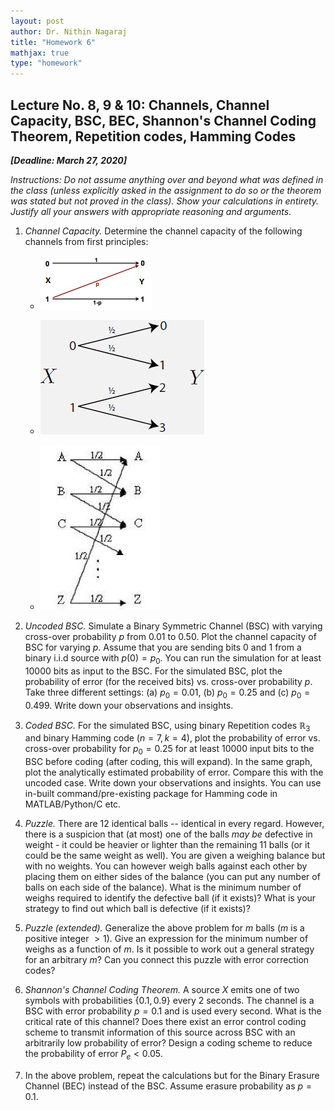 ```yaml
---
layout: post   
author: Dr. Nithin Nagaraj   
title: "Homework 6"
mathjax: true
type: "homework"
---
```


## Lecture No. 8, 9 & 10: Channels, Channel Capacity, BSC, BEC, Shannon's Channel Coding Theorem, Repetition codes, Hamming Codes

***[Deadline: March 27, 2020]***

*Instructions: Do not assume anything over and beyond what was defined in the class (unless explicitly asked in the assignment to do so or the theorem was stated but not proved in the class). Show your calculations in entirety. Justify all your answers with appropriate reasoning and arguments.*


1.  *Channel Capacity.* Determine the channel capacity of the following channels from first principles:

    - ![image](../images/HW/Zchannel.png)

    - ![image](../images/HW/channel2.PNG)

    - ![image](../images/HW/channel3.jpg)

2.  *Uncoded BSC.* Simulate a Binary Symmetric Channel (BSC) with varying cross-over probability $p$ from $0.01$ to $0.50$. Plot the channel capacity of BSC for varying $p$. Assume that you are sending bits 0 and 1 from a binary i.i.d source with $p(0) = p_0$. You can run the simulation for at least 10000 bits as input to the BSC. For the simulated BSC, plot the probability of error (for the received bits) vs. cross-over probability $p$. Take three different settings: (a) $p_0 = 0.01$, (b) $p_0 = 0.25$ and (c) $p_0 = 0.499$.
    Write down your observations and insights.

3.  *Coded BSC.* For the simulated BSC, using binary Repetition codes $\mathbb R_3$ and binary Hamming code ($n=7, k=4$), plot the probability of error vs. cross-over probability for $p_0 = 0.25$ for at least 10000 input bits to the BSC before coding (after coding, this will expand). In the same graph, plot the analytically estimated probability of error. Compare this with the uncoded case. Write down your observations and insights. You can use in-built command/pre-existing package for Hamming code in MATLAB/Python/C etc.

4.  *Puzzle.* There are 12 identical balls -- identical in every regard. However, there is a suspicion that (at most) one of the  balls *may be* defective in weight - it could be heavier or lighter than the remaining 11 balls (or it could be the same weight as well). You are given a weighing balance but with no weights. You can however weigh balls against each other by placing them on either sides of the balance (you can put any number of balls on each side of the balance). What is the minimum number of weighs required to identify the defective ball (if it exists)? What is your strategy to find out which ball is defective (if it exists)?

5.  *Puzzle (extended).* Generalize the above problem for $m$ balls ($m$ is a positive integer $>1$). Give an expression for the minimum  number of weighs as a function of $m$. Is it possible to work out a
    general strategy for an arbitrary $m$? Can you connect this puzzle
    with error correction codes?

6.  *Shannon's Channel Coding Theorem.* A source $X$ emits one of two  symbols with probabilities $\{0.1, 0.9\}$ every 2 seconds. The channel is a BSC with error probability $p=0.1$ and is used every second. What is the critical rate of this channel? Does there exist   an error control coding scheme to transmit information of this source across BSC with an arbitrarily low probability of error?
    Design a coding scheme to reduce the probability of error $P_e < 0.05$.

7.  In the above problem, repeat the calculations but for the Binary Erasure Channel (BEC) instead of the BSC. Assume erasure probability as $p=0.1$.
